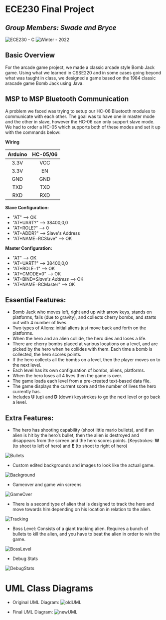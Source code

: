 # ECE230 Final Project
## _Group Members: Swade and Bryce_
![ECE230 - C](https://img.shields.io/badge/ECE230-C-red)
![Winter - 2022](https://img.shields.io/badge/Winter-2022-blue)
## Basic Overview
For the arcade game project, we made a classic arcade style Bomb Jack game. Using what we learned in CSSE220 and in some cases going beyond what was taught in class, we designed a game based on the 1984 classic aracade game Bomb Jack using Java.

## MSP to MSP Bluetooth Communication

A problem we faced was trying to setup our HC-06 Bluetooth modules to communicate with each other. The goal was to have one in master mode and the other in slave, however the HC-06 can only support slave mode. We had to order a HC-05 which supports both of these modes and set it up with the commands below:

**Wiring**

| Arduino | HC-05/06 |
|:-------:|:--------:|
| 3.3V    | VCC      |
| 3.3V    | EN       |
| GND     | GND      |
| TXD     | TXD      |
| RXD     | RXD      |

**Slave Configuration:**
- "AT"              --> OK
- "AT+UART?"        --> 38400,0,0
- "AT+ROLE?"        --> 0
- "AT+ADDR?"        --> Slave's Address
- "AT+NAME=RCSlave" --> OK

**Master Configuration:**
- "AT"                       --> OK
- "AT+UART?"                 --> 38400,0,0
- "AT+ROLE=1"                --> OK
- "AT+CMODE=0"               --> OK
- "AT+BIND=*Slave's Address* --> OK
- "AT+NAME=RCMaster"         --> OK


## Essential Features:
- Bomb Jack who moves left, right and up with arrow keys, stands on platforms, falls (due to gravity), and collects cherry bombs, and starts out with 4 number of lives
- Two types of Aliens: initial aliens just move back and forth on the platforms.
- When the hero and an alien collide, the hero dies and loses a life.
- There are cherry bombs placed at various locations on a level, and are picked by the hero when he collides with them. Each time a bomb is collected, the hero scores points.
- If the hero collects all the bombs on a level, then the player moves on to the next level.
- Each level has its own configuration of bombs, aliens, platforms.
- When the hero loses all 4 lives then the game is over.
- The game loada each level from a pre-created text-based data file.
- The game displays the current score and the number of lives the hero currently has.
- Includes **U** (up) and **D** (down) keystrokes to go the next level or go back a level.

## Extra Features:
- The hero has shooting capability (shoot little mario bullets), and if an alien is hit by the hero’s bullet, then the alien is destroyed and disappears from the screen and the hero scores points. [Keystrokes: **W** (to shoot to left of hero) and **E** (to shoot to right of hero)

![Bullets](https://github.com/swadewhite/CSSE220-Final_Project/blob/main/GIFs/Shooting.gif)

- Custom edited backgrounds and images to look like the actual game.

![Background](https://github.com/swadewhite/CSSE220-Final_Project/blob/main/images/Background3.png)

- Gameover and game win screens

![GameOver](https://github.com/swadewhite/CSSE220-Final_Project/blob/main/GIFs/GameOver.gif)

- There is a second type of alien that is designed to track the hero and move towards him depending on his location in relation to the alien.

![Tracking](https://github.com/swadewhite/CSSE220-Final_Project/blob/main/GIFs/Tracking.gif)

- Boss Level: Consists of a giant tracking alien. Requires a bunch of bullets to kill the alien, and you have to beat the alien in order to win the game.

![BossLevel](https://github.com/swadewhite/CSSE220-Final_Project/blob/main/GIFs/BossLevel.gif)

- Debug Stats

![DebugStats](https://github.com/swadewhite/CSSE220-Final_Project/blob/main/images/DebugStats.png)

# UML Class Diagrams
- Original UML Diagram:
![oldUML](https://user-images.githubusercontent.com/44556609/141491167-7debf709-0de0-40ee-b5ba-89e5b4adf57e.png)

- Final UML Diagram:
![newUML](https://user-images.githubusercontent.com/44556609/141490950-75b9b740-93ee-41d9-8c7f-0ee461fa609e.png)
